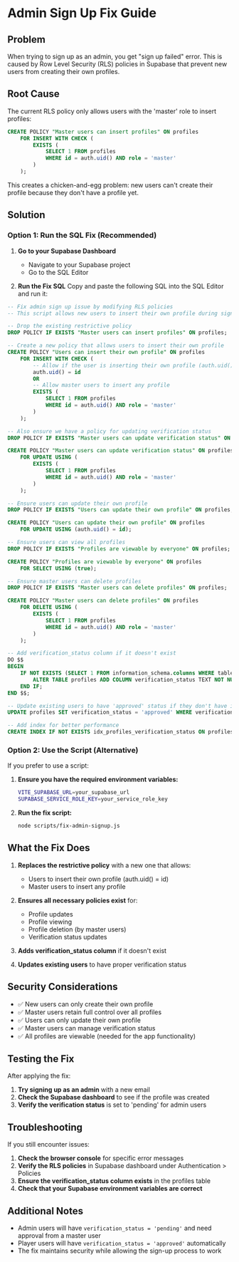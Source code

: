 # Admin Sign Up Fix Guide

## Problem
When trying to sign up as an admin, you get "sign up failed" error. This is caused by Row Level Security (RLS) policies in Supabase that prevent new users from creating their own profiles.

## Root Cause
The current RLS policy only allows users with the 'master' role to insert profiles:
```sql
CREATE POLICY "Master users can insert profiles" ON profiles
    FOR INSERT WITH CHECK (
        EXISTS (
            SELECT 1 FROM profiles 
            WHERE id = auth.uid() AND role = 'master'
        )
    );
```

This creates a chicken-and-egg problem: new users can't create their profile because they don't have a profile yet.

## Solution

### Option 1: Run the SQL Fix (Recommended)

1. **Go to your Supabase Dashboard**
   - Navigate to your Supabase project
   - Go to the SQL Editor

2. **Run the Fix SQL**
   Copy and paste the following SQL into the SQL Editor and run it:

```sql
-- Fix admin sign up issue by modifying RLS policies
-- This script allows new users to insert their own profile during sign-up

-- Drop the existing restrictive policy
DROP POLICY IF EXISTS "Master users can insert profiles" ON profiles;

-- Create a new policy that allows users to insert their own profile
CREATE POLICY "Users can insert their own profile" ON profiles
    FOR INSERT WITH CHECK (
        -- Allow if the user is inserting their own profile (auth.uid() = id)
        auth.uid() = id
        OR
        -- Allow master users to insert any profile
        EXISTS (
            SELECT 1 FROM profiles 
            WHERE id = auth.uid() AND role = 'master'
        )
    );

-- Also ensure we have a policy for updating verification status
DROP POLICY IF EXISTS "Master users can update verification status" ON profiles;

CREATE POLICY "Master users can update verification status" ON profiles
    FOR UPDATE USING (
        EXISTS (
            SELECT 1 FROM profiles 
            WHERE id = auth.uid() AND role = 'master'
        )
    );

-- Ensure users can update their own profile
DROP POLICY IF EXISTS "Users can update their own profile" ON profiles;

CREATE POLICY "Users can update their own profile" ON profiles
    FOR UPDATE USING (auth.uid() = id);

-- Ensure users can view all profiles
DROP POLICY IF EXISTS "Profiles are viewable by everyone" ON profiles;

CREATE POLICY "Profiles are viewable by everyone" ON profiles
    FOR SELECT USING (true);

-- Ensure master users can delete profiles
DROP POLICY IF EXISTS "Master users can delete profiles" ON profiles;

CREATE POLICY "Master users can delete profiles" ON profiles
    FOR DELETE USING (
        EXISTS (
            SELECT 1 FROM profiles 
            WHERE id = auth.uid() AND role = 'master'
        )
    );

-- Add verification_status column if it doesn't exist
DO $$
BEGIN
    IF NOT EXISTS (SELECT 1 FROM information_schema.columns WHERE table_name = 'profiles' AND column_name = 'verification_status') THEN
        ALTER TABLE profiles ADD COLUMN verification_status TEXT NOT NULL CHECK (verification_status IN ('pending', 'approved', 'rejected')) DEFAULT 'approved';
    END IF;
END $$;

-- Update existing users to have 'approved' status if they don't have it
UPDATE profiles SET verification_status = 'approved' WHERE verification_status IS NULL;

-- Add index for better performance
CREATE INDEX IF NOT EXISTS idx_profiles_verification_status ON profiles(verification_status);
```

### Option 2: Use the Script (Alternative)

If you prefer to use a script:

1. **Ensure you have the required environment variables:**
   ```bash
   VITE_SUPABASE_URL=your_supabase_url
   SUPABASE_SERVICE_ROLE_KEY=your_service_role_key
   ```

2. **Run the fix script:**
   ```bash
   node scripts/fix-admin-signup.js
   ```

## What the Fix Does

1. **Replaces the restrictive policy** with a new one that allows:
   - Users to insert their own profile (auth.uid() = id)
   - Master users to insert any profile

2. **Ensures all necessary policies exist** for:
   - Profile updates
   - Profile viewing
   - Profile deletion (by master users)
   - Verification status updates

3. **Adds verification_status column** if it doesn't exist

4. **Updates existing users** to have proper verification status

## Security Considerations

- ✅ New users can only create their own profile
- ✅ Master users retain full control over all profiles
- ✅ Users can only update their own profile
- ✅ Master users can manage verification status
- ✅ All profiles are viewable (needed for the app functionality)

## Testing the Fix

After applying the fix:

1. **Try signing up as an admin** with a new email
2. **Check the Supabase dashboard** to see if the profile was created
3. **Verify the verification status** is set to 'pending' for admin users

## Troubleshooting

If you still encounter issues:

1. **Check the browser console** for specific error messages
2. **Verify the RLS policies** in Supabase dashboard under Authentication > Policies
3. **Ensure the verification_status column exists** in the profiles table
4. **Check that your Supabase environment variables are correct**

## Additional Notes

- Admin users will have `verification_status = 'pending'` and need approval from a master user
- Player users will have `verification_status = 'approved'` automatically
- The fix maintains security while allowing the sign-up process to work
